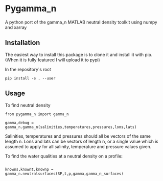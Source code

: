 # Pygamma_n

A python port of the gamma_n MATLAB neutral density toolkit using numpy and xarray

## Installation

The easiest way to install this package is to clone it and install it with pip. (When it is fully featured I will upload it to pypi)

In the repository's root

```
pip install -e . --user

```

## Usage

To find neutral density
```
from pygamma_n import gamma_n

gamma,debug = gamma_n.gamma_n(salinities,temperatures,pressures,lons,lats)
```
Salinities, temperatures and pressures should all be vectors of the same length n.
Lons and lats can be vectors of length n, or a single value which is assumed to apply for all salinity, temperature and pressure values given.

To find the water qualities at a neutral density on a profile:
```

knowns,knownt,knownp = gamma_n.neutralsurfaces(SP,t,p,gamma,gamma_n_surfaces)

```
